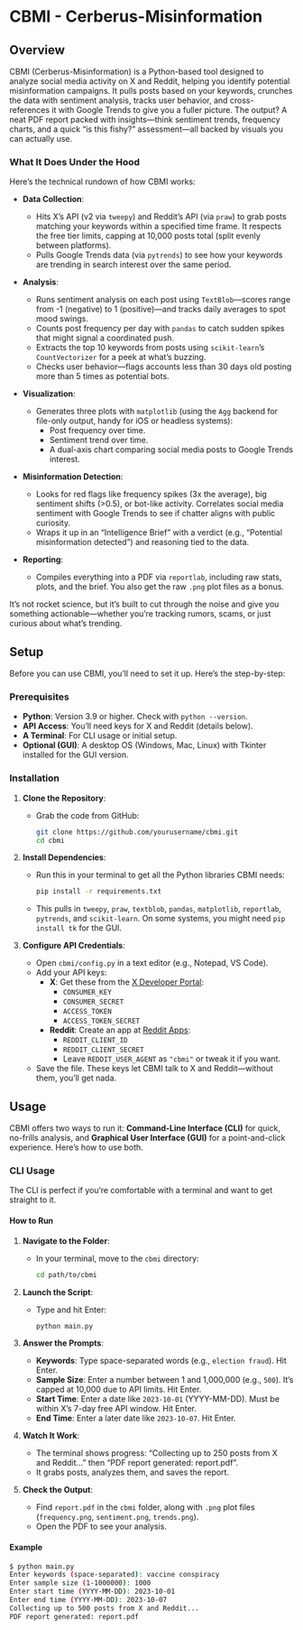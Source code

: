 # CBMI - Cerberus-Misinformation

## Overview

CBMI (Cerberus-Misinformation) is a Python-based tool designed to analyze social media activity on X and Reddit, helping you identify potential misinformation campaigns. It pulls posts based on your keywords, crunches the data with sentiment analysis, tracks user behavior, and cross-references it with Google Trends to give you a fuller picture. The output? A neat PDF report packed with insights—think sentiment trends, frequency charts, and a quick “is this fishy?” assessment—all backed by visuals you can actually use.

### What It Does Under the Hood

Here’s the technical rundown of how CBMI works:

- **Data Collection**: 
  - Hits X’s API (v2 via `tweepy`) and Reddit’s API (via `praw`) to grab posts matching your keywords within a specified time frame. It respects the free tier limits, capping at 10,000 posts total (split evenly between platforms).
  - Pulls Google Trends data (via `pytrends`) to see how your keywords are trending in search interest over the same period.

- **Analysis**: 
  - Runs sentiment analysis on each post using `TextBlob`—scores range from -1 (negative) to 1 (positive)—and tracks daily averages to spot mood swings.
  - Counts post frequency per day with `pandas` to catch sudden spikes that might signal a coordinated push.
  - Extracts the top 10 keywords from posts using `scikit-learn`’s `CountVectorizer` for a peek at what’s buzzing.
  - Checks user behavior—flags accounts less than 30 days old posting more than 5 times as potential bots.

- **Visualization**: 
  - Generates three plots with `matplotlib` (using the `Agg` backend for file-only output, handy for iOS or headless systems):
    - Post frequency over time.
    - Sentiment trend over time.
    - A dual-axis chart comparing social media posts to Google Trends interest.

- **Misinformation Detection**: 
  - Looks for red flags like frequency spikes (3x the average), big sentiment shifts (>0.5), or bot-like activity. Correlates social media sentiment with Google Trends to see if chatter aligns with public curiosity.
  - Wraps it up in an “Intelligence Brief” with a verdict (e.g., “Potential misinformation detected”) and reasoning tied to the data.

- **Reporting**: 
  - Compiles everything into a PDF via `reportlab`, including raw stats, plots, and the brief. You also get the raw `.png` plot files as a bonus.

It’s not rocket science, but it’s built to cut through the noise and give you something actionable—whether you’re tracking rumors, scams, or just curious about what’s trending.

## Setup

Before you can use CBMI, you’ll need to set it up. Here’s the step-by-step:

### Prerequisites
- **Python**: Version 3.9 or higher. Check with `python --version`.
- **API Access**: You’ll need keys for X and Reddit (details below).
- **A Terminal**: For CLI usage or initial setup.
- **Optional (GUI)**: A desktop OS (Windows, Mac, Linux) with Tkinter installed for the GUI version.

### Installation
1. **Clone the Repository**:
   - Grab the code from GitHub:
     ```bash
     git clone https://github.com/yourusername/cbmi.git
     cd cbmi
     ```

2. **Install Dependencies**:
   - Run this in your terminal to get all the Python libraries CBMI needs:
     ```bash
     pip install -r requirements.txt
     ```
   - This pulls in `tweepy`, `praw`, `textblob`, `pandas`, `matplotlib`, `reportlab`, `pytrends`, and `scikit-learn`. On some systems, you might need `pip install tk` for the GUI.

3. **Configure API Credentials**:
   - Open `cbmi/config.py` in a text editor (e.g., Notepad, VS Code).
   - Add your API keys:
     - **X**: Get these from the [X Developer Portal](https://developer.twitter.com):
       - `CONSUMER_KEY`
       - `CONSUMER_SECRET`
       - `ACCESS_TOKEN`
       - `ACCESS_TOKEN_SECRET`
     - **Reddit**: Create an app at [Reddit Apps](https://www.reddit.com/prefs/apps):
       - `REDDIT_CLIENT_ID`
       - `REDDIT_CLIENT_SECRET`
       - Leave `REDDIT_USER_AGENT` as `"cbmi"` or tweak it if you want.
   - Save the file. These keys let CBMI talk to X and Reddit—without them, you’ll get nada.

## Usage

CBMI offers two ways to run it: **Command-Line Interface (CLI)** for quick, no-frills analysis, and **Graphical User Interface (GUI)** for a point-and-click experience. Here’s how to use both.

### CLI Usage

The CLI is perfect if you’re comfortable with a terminal and want to get straight to it.

#### How to Run
1. **Navigate to the Folder**:
   - In your terminal, move to the `cbmi` directory:
     ```bash
     cd path/to/cbmi
     ```

2. **Launch the Script**:
   - Type and hit Enter:
     ```bash
     python main.py
     ```

3. **Answer the Prompts**:
   - **Keywords**: Type space-separated words (e.g., `election fraud`). Hit Enter.
   - **Sample Size**: Enter a number between 1 and 1,000,000 (e.g., `500`). It’s capped at 10,000 due to API limits. Hit Enter.
   - **Start Time**: Enter a date like `2023-10-01` (YYYY-MM-DD). Must be within X’s 7-day free API window. Hit Enter.
   - **End Time**: Enter a later date like `2023-10-07`. Hit Enter.

4. **Watch It Work**:
   - The terminal shows progress: “Collecting up to 250 posts from X and Reddit...” then “PDF report generated: report.pdf”.
   - It grabs posts, analyzes them, and saves the report.

5. **Check the Output**:
   - Find `report.pdf` in the `cbmi` folder, along with `.png` plot files (`frequency.png`, `sentiment.png`, `trends.png`).
   - Open the PDF to see your analysis.

#### Example
```bash
$ python main.py
Enter keywords (space-separated): vaccine conspiracy
Enter sample size (1-1000000): 1000
Enter start time (YYYY-MM-DD): 2023-10-01
Enter end time (YYYY-MM-DD): 2023-10-07
Collecting up to 500 posts from X and Reddit...
PDF report generated: report.pdf